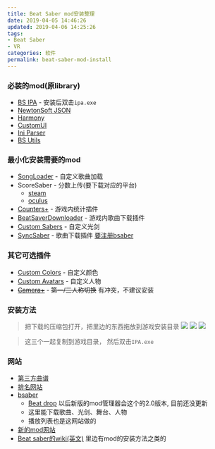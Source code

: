 ```yaml
---
title: Beat Saber mod安装整理
date: 2019-04-05 14:46:26
updated: 2019-04-06 14:25:26
tags:
- Beat Saber
- VR
categories: 软件
permalink: beat-saber-mod-install
---
```


### 必装的mod(原library)
- [BS IPA](https://github.com/nike4613/BeatSaber-IPA-Reloaded/releases/download/3.12.7/Release.zip) - 安装后双击`ipa.exe`
- [NewtonSoft JSON](https://beatmods.com/uploads/5ca577e2723eb30bd7190103/universal/NewtonSoft%20JSON-12.0.1.zip)
- [Harmony](https://beatmods.com/uploads/5ca57778723eb30bd7190102/universal/Harmony-1.2.0.zip)
- [CustomUI](https://beatmods.com/uploads/5ca6aa02317fa3777c3327d5/universal/CustomUI-1.4.1.zip)
- [Ini Parser](https://beatmods.com/uploads/5ca574a1723eb30bd71900ff/universal/Ini%20Parser-2.5.2.zip)
- [BS Utils](https://beatmods.com/uploads/5ca82bc098ef0e6a459f47e6/universal/BS%20Utils-1.2.3.zip)

### 最小化安装需要的mod
- [SongLoader](https://beatmods.com/uploads/5ca66ce135796b56f2d26506/universal/SongLoader-6.10.1.zip) - 自定义歌曲加载
- ScoreSaber - 分数上传(要下载对应的平台)
  - [steam](https://beatmods.com/uploads/5ca6d9d449385c17f7b99462/steam/ScoreSaber-2.1.1.zip)
  - [oculus](https://beatmods.com/uploads/5ca6d9d449385c17f7b99462/oculus/ScoreSaber-2.1.1.zip)
- [Counters+](https://beatmods.com/uploads/5ca63f3219d43054ead90482/universal/Counters+-1.5.3.zip) - 游戏内统计插件
- [BeatSaverDownloader](https://beatmods.com/uploads/5ca6d35f35d1831554693a75/universal/BeatSaverDownloader-3.3.1.zip) - 游戏内歌曲下载插件
- [Custom Sabers](https://beatmods.com/uploads/5ca6a143317fa3777c3327b9/universal/Custom%20Sabers-2.8.3.zip) - 自定义光剑
- [SyncSaber](https://beatmods.com/uploads/5ca6a355317fa3777c3327c2/universal/SyncSaber-1.3.6.zip) - 歌曲下载插件 [要注册bsaber](https://bsaber.com/)

### 其它可选插件
- [Custom Colors](https://beatmods.com/uploads/5ca6a2fe317fa3777c3327c1/universal/Custom%20Colors-1.11.3.zip) - 自定义颜色
- [Custom Avatars](https://beatmods.com/uploads/5ca6a77e317fa3777c3327d1/universal/Custom%20Avatars-4.6.1.zip) - 自定义人物
- [~~Camera+~~](https://bsaber.com/mods/camera-plus-3.2.6.zip) - ~~第一/三人称切换~~ 有冲突，不建议安装

### 安装方法
>把下载的压缩包打开，把里边的东西拖放到游戏安装目录
![](https://dl.ystyle.top/images/2019-04/7zFM_2019-04-05_16-11-53.png)
![](https://dl.ystyle.top/images/2019-04/7zFM_2019-04-05_16-13-06.png)
![](https://dl.ystyle.top/images/2019-04/7zFM_2019-04-05_16-33-02.png)

>这三个一起复制到游戏目录， 然后双击`IPA.exe`


### 网站
- [第三方曲谱](https://beatsaver.com/browse/newest)
- [排名网站](https://scoresaber.com/global)
- [bsaber](https://bsaber.com/) 
   - [Beat drop](https://bsaber.com/beatdrop/) 以后新版的mod管理器会这个的2.0版本, 目前还没更新
   - 这里能下载歌曲、光剑、舞台、人物
   - 播放列表也是这网站做的
- [新的mod网站](https://beatmods.com)
- [Beat saber的wiki(英文)](https://wiki.assistant.moe/) 里边有mod的安装方法之类的
